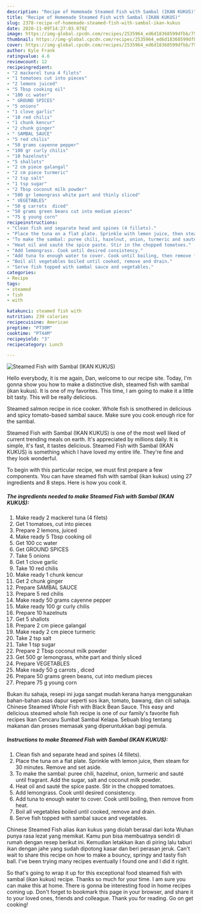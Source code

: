 ```yaml
---
description: "Recipe of Homemade Steamed Fish with Sambal (IKAN KUKUS)"
title: "Recipe of Homemade Steamed Fish with Sambal (IKAN KUKUS)"
slug: 2378-recipe-of-homemade-steamed-fish-with-sambal-ikan-kukus
date: 2020-11-09T14:27:03.979Z
image: https://img-global.cpcdn.com/recipes/2535964_ed6d18368599dfbb/751x532cq70/steamed-fish-with-sambal-ikan-kukus-recipe-main-photo.jpg
thumbnail: https://img-global.cpcdn.com/recipes/2535964_ed6d18368599dfbb/751x532cq70/steamed-fish-with-sambal-ikan-kukus-recipe-main-photo.jpg
cover: https://img-global.cpcdn.com/recipes/2535964_ed6d18368599dfbb/751x532cq70/steamed-fish-with-sambal-ikan-kukus-recipe-main-photo.jpg
author: Kyle Frank
ratingvalue: 4.6
reviewcount: 12
recipeingredient:
- "2 mackerel tuna 4 filets"
- "1 tomatoes cut into pieces"
- "2 lemons juiced"
- "5 Tbsp cooking oil"
- "100 cc water"
- " GROUND SPICES"
- "5 onions"
- "1 clove garlic"
- "10 red chilis"
- "1 chunk kencur"
- "2 chunk ginger"
- " SAMBAL SAUCE"
- "5 red chilis"
- "50 grams cayenne pepper"
- "100 gr curly chilis"
- "10 hazelnuts"
- "5 shallots"
- "2 cm piece galangal"
- "2 cm piece turmeric"
- "2 tsp salt"
- "1 tsp sugar"
- "2 Tbsp coconut milk powder"
- "500 gr lemongrass white part and thinly sliced"
- " VEGETABLES"
- "50 g carrots  diced"
- "50 grams green beans cut into medium pieces"
- "75 g young corn"
recipeinstructions:
- "Clean fish and separate head and spines (4 fillets)."
- "Place the tuna on a flat plate. Sprinkle with lemon juice, then steam for 30 minutes. Remove and set aside."
- "To make the sambal: puree chili, hazelnut, onion, turmeric and sauté until fragrant. Add the sugar, salt and coconut milk powder."
- "Heat oil and sauté the spice paste. Stir in the chopped tomatoes."
- "Add lemongrass. Cook until desired consistency."
- "Add tuna to enough water to cover. Cook until boiling, then remove from heat."
- "Boil all vegetables boiled until cooked, remove and drain."
- "Serve fish topped with sambal sauce and vegetables."
categories:
- Recipe
tags:
- steamed
- fish
- with

katakunci: steamed fish with 
nutrition: 239 calories
recipecuisine: American
preptime: "PT30M"
cooktime: "PT44M"
recipeyield: "3"
recipecategory: Lunch

---
```



![Steamed Fish with Sambal (IKAN KUKUS)](https://img-global.cpcdn.com/recipes/2535964_ed6d18368599dfbb/751x532cq70/steamed-fish-with-sambal-ikan-kukus-recipe-main-photo.jpg)

Hello everybody, it is me again, Dan, welcome to our recipe site. Today, I'm gonna show you how to make a distinctive dish, steamed fish with sambal (ikan kukus). It is one of my favorites. This time, I am going to make it a little bit tasty. This will be really delicious.

Steamed salmon recipe in rice cooker. Whole fish is smothered in delicious and spicy tomato-based sambal sauce. Make sure you cook enough rice for the sambal.

Steamed Fish with Sambal (IKAN KUKUS) is one of the most well liked of current trending meals on earth. It's appreciated by millions daily. It is simple, it's fast, it tastes delicious. Steamed Fish with Sambal (IKAN KUKUS) is something which I have loved my entire life. They're fine and they look wonderful.


To begin with this particular recipe, we must first prepare a few components. You can have steamed fish with sambal (ikan kukus) using 27 ingredients and 8 steps. Here is how you cook it.

<!--inarticleads1-->

##### The ingredients needed to make Steamed Fish with Sambal (IKAN KUKUS):

1. Make ready 2 mackerel tuna (4 filets)
1. Get 1 tomatoes, cut into pieces
1. Prepare 2 lemons, juiced
1. Make ready 5 Tbsp cooking oil
1. Get 100 cc water
1. Get  GROUND SPICES
1. Take 5 onions
1. Get 1 clove garlic
1. Take 10 red chilis
1. Make ready 1 chunk kencur
1. Get 2 chunk ginger
1. Prepare  SAMBAL SAUCE
1. Prepare 5 red chilis
1. Make ready 50 grams cayenne pepper
1. Make ready 100 gr curly chilis
1. Prepare 10 hazelnuts
1. Get 5 shallots
1. Prepare 2 cm piece galangal
1. Make ready 2 cm piece turmeric
1. Take 2 tsp salt
1. Take 1 tsp sugar
1. Prepare 2 Tbsp coconut milk powder
1. Get 500 gr lemongrass, white part and thinly sliced
1. Prepare  VEGETABLES
1. Make ready 50 g carrots , diced
1. Prepare 50 grams green beans, cut into medium pieces
1. Prepare 75 g young corn


Bukan itu sahaja, resepi ini juga sangat mudah kerana hanya menggunakan bahan-bahan asas dapur seperti sos ikan, tomato, bawang, dan cili sahaja. Chinese Steamed Whole Fish with Black Bean Sauce. This easy and delicious steamed whole fish recipe is one of our family&#39;s favorite fish recipes Ikan Cencaru Sumbat Sambal Kelapa. Sebuah blog tentang makanan dan proses memasak yang diperuntukkan bagi pemula. 

<!--inarticleads2-->

##### Instructions to make Steamed Fish with Sambal (IKAN KUKUS):

1. Clean fish and separate head and spines (4 fillets).
1. Place the tuna on a flat plate. Sprinkle with lemon juice, then steam for 30 minutes. Remove and set aside.
1. To make the sambal: puree chili, hazelnut, onion, turmeric and sauté until fragrant. Add the sugar, salt and coconut milk powder.
1. Heat oil and sauté the spice paste. Stir in the chopped tomatoes.
1. Add lemongrass. Cook until desired consistency.
1. Add tuna to enough water to cover. Cook until boiling, then remove from heat.
1. Boil all vegetables boiled until cooked, remove and drain.
1. Serve fish topped with sambal sauce and vegetables.


Chinese Steamed Fish alias ikan kukus yang diolah berasal dari kota Wuhan punya rasa lezat yang memikat. Kamu pun bisa membuatnya sendiri di rumah dengan resep berikut ini. Kemudian letakkan ikan di piring lalu taburi ikan dengan jahe yang sudah dipotong kasar dan beri perasan jeruk. Can&#39;t wait to share this recipe on how to make a bouncy, springy and tasty fish ball. I&#39;ve been trying many recipes eventually I found one and I did it right. 

So that's going to wrap it up for this exceptional food steamed fish with sambal (ikan kukus) recipe. Thanks so much for your time. I am sure you can make this at home. There is gonna be interesting food in home recipes coming up. Don't forget to bookmark this page in your browser, and share it to your loved ones, friends and colleague. Thank you for reading. Go on get cooking!
